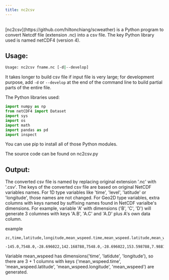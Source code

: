 ```yaml
---
title: nc2csv
---
```

<br>
[nc2csv](https://github.com/hiltonchiang/scweather) is a Python program to convert Netcdf file (extension .nc) into a csv file. The key Python library used is named netCDF4 (version 4).

## Usage:
```bash
Usage: nc2csv fname.nc [-d|--develop]

```
It takes longer to build csv file if input file is very large; for development purpose, add `-d` or `--develop` at the end of the command line to build partial parts of the entire file.

The Python libraries used:
```python
import numpy as np
from netCDF4 import Dataset
import sys
import os
import math
import pandas as pd
import inspect
```

You can use pip to install all of those Python modules.

The source code can be found on nc2csv.py

## Output:

The converted csv file is named by replacing original extension '.nc' with '.csv'. The keys of the converted csv file are based on original NetCDF variables names. For 1D type variables like 'time', 'level', 'latitude' or 'longitude', those names are not changed. For Geo2D type variables, extra columns with keys named by suffixing names found in NetCDF varialbe's dimensions. For example, variable 'A' with dimensions ('B', 'C', 'D') will generate 3 columnes with keys 'A.B', 'A.C' and 'A.D'
plus A's own data column.

example
```vim
zc,time,latitude,longitude,mean_wspeed.time,mean_wspeed.latitude,mean_wspeed.longitude,mean_wspeed
 -145.0,7548.0,-28.696022,142.168788,7548.0,-28.696022,153.598788,7.988132,7548.0,-145.0
```

Variable mean_wspeed has dimensions('time', 'latidute', 'longitude'), so there are 3 + 1 columns with keys ('mean_wspeed.time', 'mean_wspeed.latitude', 'mean_wspeed.longitude', 'mean_wspeed') are generated.
